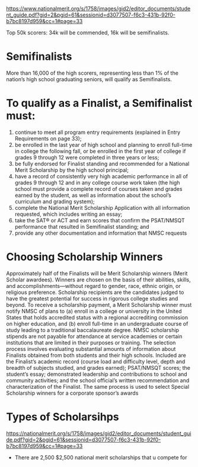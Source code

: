 https://www.nationalmerit.org/s/1758/images/gid2/editor_documents/student_guide.pdf?gid=2&pgid=61&sessionid=d3077507-f6c3-431b-92f0-b7bc8197d959&cc=1#page=33

Top 50k scorers: 34k will be commended, 16k will be semifinalists.

# Semifinalists
More than 16,000 of the high scorers, representing less than 1% of the nation’s high school graduating
seniors, will qualify as Semifinalists.

# To qualify as a Finalist, a Semifinalist must:
1. continue to meet all program entry requirements (explained in Entry Requirements on
page 33);
2. be enrolled in the last year of high school and planning to enroll full-time in college
the following fall, or be enrolled in the first year of college if grades 9 through 12 were
completed in three years or less;
3. be fully endorsed for Finalist standing and recommended for a National Merit Scholarship
by the high school principal;
4. have a record of consistently very high academic performance in all of grades 9 through
12 and in any college course work taken (the high school must provide a complete record
of courses taken and grades earned by the student, as well as information about the
school’s curriculum and grading system);
5. complete the National Merit Scholarship Application with all information requested,
which includes writing an essay;
6. take the SAT® or ACT and earn scores that confirm the PSAT/NMSQT performance that
resulted in Semifinalist standing; and
7. provide any other documentation and information that NMSC requests

# Choosing Scholarship Winners
Approximately half of the Finalists will be Merit Scholarship winners (Merit Scholar awardees).
Winners are chosen on the basis of their abilities, skills, and accomplishments—without regard to gender, race,
ethnic origin, or religious preference. Scholarship recipients are the candidates judged to have the greatest
potential for success in rigorous college studies and beyond.
To receive a scholarship payment, a Merit Scholarship winner must notify NMSC of plans to
(a) enroll in a college or university in the United States that holds accredited status with a regional
accrediting commission on higher education, and (b) enroll full-time in an undergraduate course of
study leading to a traditional baccalaureate degree. NMSC scholarship stipends are not payable for
attendance at service academies or certain institutions that are limited in their purposes or training.
The selection process involves evaluating substantial amounts of information about Finalists
obtained from both students and their high schools. Included are the Finalist’s academic record (course
load and difficulty level, depth and breadth of subjects studied, and grades earned); PSAT/NMSQT
scores; the student’s essay; demonstrated leadership and contributions to school and community
activities; and the school official’s written recommendation and characterization of the Finalist.
The same process is used to select Special Scholarship winners for a corporate sponsor’s awards

# Types of Scholarsihps
https://nationalmerit.org/s/1758/images/gid2/editor_documents/student_guide.pdf?gid=2&pgid=61&sessionid=d3077507-f6c3-431b-92f0-b7bc8197d959&cc=1#page=33
- There are 2,500 $2,500 national merit scholarships that u compete for
